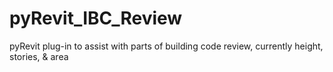 # pyRevit_IBC_Review
pyRevit plug-in to assist with parts of building code review, currently height, stories, &amp; area 
